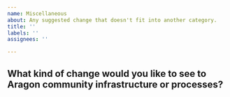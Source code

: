 ```yaml
---
name: Miscellaneous
about: Any suggested change that doesn't fit into another category.
title: ''
labels: ''
assignees: ''

---
```


## What kind of change would you like to see to Aragon community infrastructure or processes?
